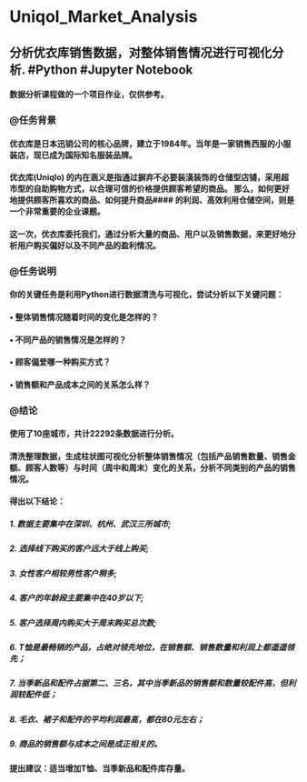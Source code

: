 # Uniqol_Market_Analysis
## 分析优衣库销售数据，对整体销售情况进行可视化分析.  #Python #Jupyter Notebook
#### 数据分析课程做的一个项目作业，仅供参考。
### @任务背景
#### 优衣库是日本迅销公司的核心品牌，建立于1984年。当年是一家销售西服的小服装店，现已成为国际知名服装品牌。
#### 优衣库(Uniqlo) 的内在涵义是指通过摒弃不必要装潢装饰的仓储型店铺，采用超市型的自助购物方式，以合理可信的价格提供顾客希望的商品。 那么，如何更好地提供顾客所喜欢的商品、如何提升商品#### 的利润、高效利用仓储空间，则是一个非常重要的企业课题。
#### 这一次，优衣库委托我们，通过分析大量的商品、用户以及销售数据，来更好地分析用户购买偏好以及不同产品的盈利情况。
### @任务说明
#### 你的关键任务是利用Python进行数据清洗与可视化，尝试分析以下关键问题：
#### • 整体销售情况随着时间的变化是怎样的？
#### • 不同产品的销售情况是怎样的？
#### • 顾客偏爱哪一种购买方式？
#### • 销售额和产品成本之间的关系怎么样？
### @结论
####  使用了10座城市，共计22292条数据进行分析。
####  清洗整理数据，生成柱状图可视化分析整体销售情况（包括产品销售数量、销售金额、顾客人数等）与时间（周中和周末）变化的关系，分析不同类别的产品的销售情况。
####  得出以下结论：
##### 1. 数据主要集中在深圳、杭州、武汉三所城市;
##### 2. 选择线下购买的客户远大于线上购买;
##### 3. 女性客户相较男性客户稍多;
##### 4. 客户的年龄段主要集中在40岁以下;
##### 5. 客户选择周内购买大于周末购买总次数;
##### 6. T恤是最畅销的产品，占绝对领先地位，在销售额、销售数量和利润上都遥遥领先；
##### 7. 当季新品和配件占据第二、三名，其中当季新品的销售额和数量较配件高，但利润较配件低；
##### 8. 毛衣、裙子和配件的平均利润最高，都在80元左右；
##### 9. 商品的销售额与成本之间是成正相关的。
#### 提出建议：适当增加T恤、当季新品和配件库存量。

